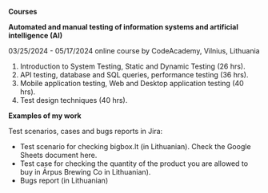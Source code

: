 **Courses**

**Automated and manual testing of information systems and artificial intelligence (AI)**

03/25/2024 - 05/17/2024 online course by CodeAcademy, Vilnius, Lithuania

1. Introduction to System Testing, Static and Dynamic Testing (26 hrs).
2. API testing, database and SQL queries, performance testing (36 hrs).
3. Mobile application testing, Web and Desktop application testing (40 hrs).
4. Test design techniques (40 hrs).

**Examples of my work**

Test scenarios, cases and bugs reports in Jira:
- Test scenario for checking bigbox.lt (in Lithuanian). Check the Google Sheets document here. 
- Test case for checking the quantity of the product you are allowed to buy in Ārpus Brewing Co in Lithuanian).
- Bugs report (in Lithuanian)



